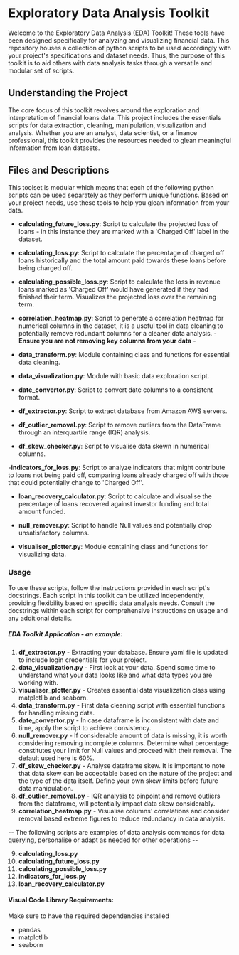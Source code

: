 # Exploratory Data Analysis Toolkit 

Welcome to the Exploratory Data Analysis (EDA) Toolkit! These tools have been designed specifically for analyzing and visualizing financial data. This repository houses a collection of python scripts to be used accordingly with your project's specifications and dataset needs. Thus, the purpose of this toolkit is to aid others with data analysis tasks through a versatile and modular set of scripts.


## Understanding the Project
The core focus of this toolkit revolves around the exploration and interpretation of financial loans data. This project includes the essentials scripts for data extraction, cleaning, manipulation, visualization and analysis. Whether you are an analyst, data scientist, or a finance professional, this toolkit provides the resources needed to glean meaningful information from loan datasets.

## Files and Descriptions 

This toolset is modular which means that each of the following python scripts can be used separately as they perform unique functions. Based on your project needs, use these tools to help you glean information from your data.  


- **calculating_future_loss.py**: Script to calculate the projected loss of loans - in this instance they are marked with a 'Charged Off' label in the dataset. 

- **calculating_loss.py**: Script to calculate the percentage of charged off loans historically and the total amount paid towards these loans before being charged off.

- **calculating_possible_loss.py**: Script to calculate the loss in revenue loans marked as 'Charged Off' would have generated if they had finished their term. Visualizes the projected loss over the remaining term.

- **correlation_heatmap.py**: Script to generate a correlation heatmap for numerical columns in the dataset, it is a useful tool in data cleaning to potentially remove redundant columns for a cleaner data analysis.
      - **Ensure you are not removing key columns from your data** - 

- **data_transform.py**: Module containing class and functions for essential data cleaning. 

- **data_visualization.py**: Module with basic data exploration script. 

- **date_convertor.py**: Script to convert date columns to a consistent format.

- **df_extractor.py**: Script to extract database from Amazon AWS servers. 

- **df_outlier_removal.py**: Script to remove outliers from the DataFrame through an interquartile range (IQR) analysis.

- **df_skew_checker.py**: Script to visualise data skewn in numerical columns. 
  
-**indicators_for_loss.py**: Script to analyze indicators that might contribute to loans not being paid off, comparing loans already charged off with those that could potentially change to 'Charged Off'.

- **loan_recovery_calculator.py**: Script to calculate and visualise the percentage of loans recovered against investor funding and total amount funded.

- **null_remover.py**: Script to handle Null values and potentially drop unsatisfactory columns.

- **visualiser_plotter.py**: Module containing class and functions for visualizing data.

### Usage 
To use these scripts, follow the instructions provided in each script's docstrings. 
Each script in this toolkit can be utilized independently, providing flexibility based on specific data analysis needs. Consult the docstrings within each script for comprehensive instructions on usage and any additional details.


##### EDA Toolkit Application - an example: 

1. **df_extractor.py** - Extracting your database. Ensure yaml file is updated to include login credentials for your project.
2. **data_visualization.py** - First look at your data. Spend some time to understand what your data looks like and what data types you are working with.
3. **visualiser_plotter.py** - Creates essential data visualization class using matplotlib and seaborn. 
4. **data_transform.py** - First data cleaning script with essential functions for handling missing data. 
3. **date_convertor.py** - In case dataframe is inconsistent with date and time, apply the script to achieve consistency. 
4. **null_remover.py** - If considerable amount of data is missing, it is worth considering removing incomplete columns. Determine what percentage constitutes your limit for Null values and proceed with their removal. The default used here is 60%.  
5. **df_skew_checker.py** - Analyse dataframe skew. It is important to note that data skew can be acceptable based on the nature of the project and the type of the data itself. Define your own skew limits before future data manipulation. 
6. **df_outlier_removal.py** - IQR analysis to pinpoint and remove outliers from the dataframe, will potentially impact data skew considerably.
7. **correlation_heatmap.py** - Visualise columns' correlations and consider removal based extreme figures to reduce redundancy in data analysis.

-- The following scripts are examples of data analysis commands for data querying, personalise or adapt as needed for other operations --
   
9. **calculating_loss.py**   
10. **calculating_future_loss.py**
11. **calculating_possible_loss.py**
12. **indicators_for_loss.py**
13. **loan_recovery_calculator.py**

    
#### Visual Code Library Requirements:   
Make sure to have the required dependencies installed
- pandas 
- matplotlib
- seaborn

